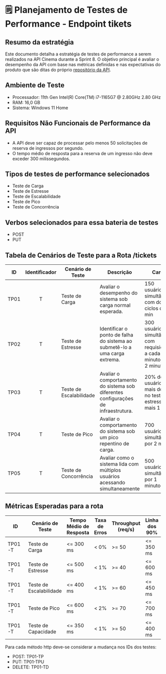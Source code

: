 # 🗒️ Planejamento de Testes de Performance - Endpoint tikets

## Resumo da estratégia

Este documento detalha a estratégia de testes de performance a serem realizados na API Cinema durante a Sprint 8. O objetivo principal é avaliar o desempenho da API com base nas métricas definidas e nas expectativas do produto que são ditas do próprio [repositório da API](https://github.com/juniorschmitz/nestjs-cinema/blob/main/UserStories/Gerenciamento%20de%20Filmes%20na%20API.md).

## Ambiente de Teste

- Processador: 11th Gen Intel(R) Core(TM) i7-1165G7 @ 2.80GHz 2.80 GHz
- RAM: 16,0 GB
- Sistema: Windows 11 Home

## Requisitos Não Funcionais de Performance da API

- A API deve ser capaz de processar pelo menos 50 solicitações de reserva de ingressos por segundo.
- O tempo médio de resposta para a reserva de um ingresso não deve exceder 300 milissegundos.

## Tipos de testes de performance selecionados

- Teste de Carga
- Teste de Estresse
- Teste de Escalabilidade
- Teste de Pico
- Teste de Concorrência

## Verbos selecionados para essa bateria de testes

- POST
- PUT

## Tabela de Cenários de Teste para a Rota /tickets

| ID   | Identificador | Cenário de Teste        | Descrição                                                                          | Carga                                                                   | Duração | Endpoints |
| ---- | :-----------: | ----------------------- | ---------------------------------------------------------------------------------- | ----------------------------------------------------------------------- | ------- | --------- |
| TP01 |       T       | Teste de Carga          | Avaliar o desempenho do sistema sob carga normal esperada.                         | 150 usuários simultâneos, com dois ciclos de 2 min                      | 4 min   | `/tickets(POST)`,`/tickets(PUT)`        |
| TP02 |       T       | Teste de Estresse       | Identificar o ponto de falha do sistema ao submetê-lo a uma carga extrema.         | 300 usuários simultâneos com requisições a cada 1 minuto, por 2 minutos | 4 min   | `/tickets(POST)`,`/tickets(PUT)`        |
| TP03 |       T       | Teste de Escalabilidade | Avaliar o comportamento do sistema sob diferentes configurações de infraestrutura. | 20% de usuários a mais do que no teste de estresse e mais 1 min         | 5 min   | `/tickets(POST)`,`/tickets(PUT)`        |
| TP04 |       T       | Teste de Pico           | Avaliar o comportamento do sistema sob um pico repentino de carga.                 | 700 usuários simultâneos por 2 min                                      | 3 min   | `/tickets(POST)`,`/tickets(PUT)`        |
| TP05 |       T       | Teste de Concorrência   | Avaliar como o sistema lida com múltiplos usuários acessando simultaneamente       | 500 usuários simultâneos por 1 minutos                                  | 1 min   | `/tickets(POST)`,`/tickets(PUT)`        |

## Métricas Esperadas para a rota

| ID     | Cenário de Teste        | Tempo Médio de Resposta | Taxa de Erros | Throughput (req/s) | Linha dos 90% |
| ------ | ----------------------- | ----------------------- | ------------- | ------------------ | ------------- |
| TP01-T | Teste de Carga          | <= 300 ms               | < 0%          | >= 50              | <= 350 ms     |
| TP01-T | Teste de Estresse       | <= 500 ms               | < 1%          | >= 40              | <= 600 ms     |
| TP01-T | Teste de Escalabilidade | <= 400 ms               | < 1%          | >= 60              | <= 450 ms     |
| TP01-T | Teste de Pico           | <= 600 ms               | < 2%          | >= 70              | <= 700 ms     |
| TP01-T | Teste de Capacidade     | <= 350 ms               | < 1%          | >= 50              | <= 400 ms     |

Para cada método http deve-se considerar a mudança nos IDs dos testes:

- POST: TP01-TP
- PUT: TP01-TPU
- DELETE: TP01-TD
